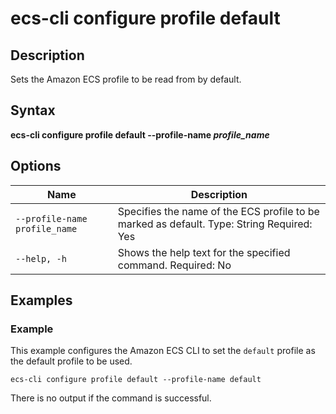 # ecs\-cli configure profile default<a name="cmd-ecs-cli-configure-profile-default"></a>

## Description<a name="cmd-ecs-cli-configure-profile-default-description"></a>

Sets the Amazon ECS profile to be read from by default\.

## Syntax<a name="cmd-ecs-cli-configure-profile-default-syntax"></a>

**ecs\-cli configure profile default \-\-profile\-name *profile\_name***

## Options<a name="cmd-ecs-cli-configure-profile-default-options"></a>


| Name | Description | 
| --- | --- | 
|  `--profile-name profile_name`  |  Specifies the name of the ECS profile to be marked as default\. Type: String Required: Yes  | 
|  `--help, -h`  |  Shows the help text for the specified command\. Required: No  | 

## Examples<a name="cmd-ecs-cli-configure-profile-default-examples"></a>

### Example<a name="cmd-ecs-cli-configure-profile-default-example-1"></a>

This example configures the Amazon ECS CLI to set the `default` profile as the default profile to be used\.

```
ecs-cli configure profile default --profile-name default
```

There is no output if the command is successful\.